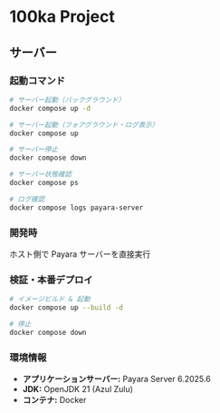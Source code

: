 # 100ka Project

## サーバー

### 起動コマンド

```bash
# サーバー起動（バックグラウンド）
docker compose up -d

# サーバー起動（フォアグラウンド・ログ表示）
docker compose up

# サーバー停止
docker compose down

# サーバー状態確認
docker compose ps

# ログ確認
docker compose logs payara-server
```

### 開発時

ホスト側で Payara サーバーを直接実行

### 検証・本番デプロイ

```bash
# イメージビルド & 起動
docker compose up --build -d

# 停止
docker compose down
```

### 環境情報

- **アプリケーションサーバー:** Payara Server 6.2025.6
- **JDK:** OpenJDK 21 (Azul Zulu)
- **コンテナ:** Docker
